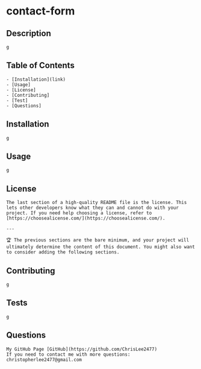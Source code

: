 # contact-form
## Description
    
    g
    
## Table of Contents
    
    - [Installation](link)
    - [Usage]
    - [License]
    - [Contributing]
    - [Test]
    - [Questions]
    
## Installation
    
    g
    
## Usage
    
    g
    
    
## License
    
    The last section of a high-quality README file is the license. This lets other developers know what they can and cannot do with your project. If you need help choosing a license, refer to [https://choosealicense.com/](https://choosealicense.com/).
    
    ---
    
    🏆 The previous sections are the bare minimum, and your project will ultimately determine the content of this document. You might also want to consider adding the following sections.
    
    
## Contributing
    
    g
    
## Tests
    
    g

## Questions 
    My GitHub Page [GitHub](https://github.com/ChrisLee2477)
    If you need to contact me with more questions: christopherlee2477@gmail.com
